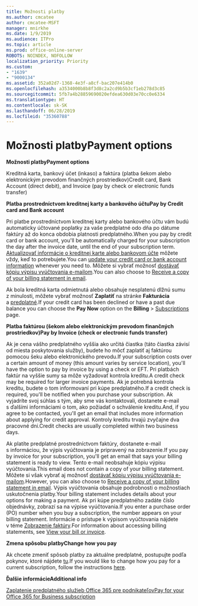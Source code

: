 ```yaml
---
title: Možnosti platby
ms.author: cmcatee
author: cmcatee-MSFT
manager: mnirkhe
ms.date: 1/9/2019
ms.audience: ITPro
ms.topic: article
ms.prod: office-online-server
ROBOTS: NOINDEX, NOFOLLOW
localization_priority: Priority
ms.custom:
- "1639"
- "9000134"
ms.assetid: 352a02d7-1368-4e3f-a8cf-bac207e414b0
ms.openlocfilehash: a3534000b8b8f3d8c2a2cd9b5b3cf1eb278d3c85
ms.sourcegitcommit: 5fb7a4b28859690020efdea630d03e70cc0e6334
ms.translationtype: HT
ms.contentlocale: sk-SK
ms.lasthandoff: 06/28/2019
ms.locfileid: "35360788"
---
```

# <a name="payment-options"></a><span data-ttu-id="0d9e2-102">Možnosti platby</span><span class="sxs-lookup"><span data-stu-id="0d9e2-102">Payment options</span></span>

 <span data-ttu-id="0d9e2-103">**Možnosti platby**</span><span class="sxs-lookup"><span data-stu-id="0d9e2-103">**Payment options**</span></span>
  
<span data-ttu-id="0d9e2-104">Kreditná karta, bankový účet (inkaso) a faktúra (platba šekom alebo elektronickým prevodom finančných prostriedkov)</span><span class="sxs-lookup"><span data-stu-id="0d9e2-104">Credit card, Bank Account (direct debit), and Invoice (pay by check or electronic funds transfer)</span></span>
  
 <span data-ttu-id="0d9e2-105">**Platba prostredníctvom kreditnej karty a bankového účtu**</span><span class="sxs-lookup"><span data-stu-id="0d9e2-105">**Pay by Credit card and Bank account**</span></span>
  
<span data-ttu-id="0d9e2-106">Pri platbe prostredníctvom kreditnej karty alebo bankového účtu vám budú automaticky účtované poplatky za vaše predplatné odo dňa po dátume faktúry až do konca obdobia platnosti predplatného.</span><span class="sxs-lookup"><span data-stu-id="0d9e2-106">When you pay by credit card or bank account, you'll be automatically charged for your subscription the day after the invoice date, until the end of your subscription term.</span></span> <span data-ttu-id="0d9e2-107">[Aktualizovať informácie o kreditnej karte alebo bankovom účte](https://docs.microsoft.com/office365/admin/subscriptions-and-billing/add-update-or-remove-credit-card-or-bank-account?view=o365-worldwide) môžete vždy, keď to potrebujete.</span><span class="sxs-lookup"><span data-stu-id="0d9e2-107">You can [update your credit card or bank account information](https://docs.microsoft.com/office365/admin/subscriptions-and-billing/add-update-or-remove-credit-card-or-bank-account?view=o365-worldwide) whenever you need to.</span></span> <span data-ttu-id="0d9e2-108">Môžete si vybrať možnosť [dostávať kópiu výpisu vyúčtovania e-mailom](https://docs.microsoft.com/office365/admin/subscriptions-and-billing/pay-for-your-subscription?view=o365-worldwide#receive-a-copy-of-your-billing-statement-in-email).</span><span class="sxs-lookup"><span data-stu-id="0d9e2-108">You can also choose to [Receive a copy of your billing statement in email](https://docs.microsoft.com/office365/admin/subscriptions-and-billing/pay-for-your-subscription?view=o365-worldwide#receive-a-copy-of-your-billing-statement-in-email).</span></span>
  
<span data-ttu-id="0d9e2-109">Ak bola kreditná karta odmietnutá alebo obsahuje nesplatenú dlžnú sumu z minulosti, môžete vybrať možnosť **Zaplatiť** na stránke **Fakturácia** a [predplatné](https://portal.office.com/adminportal/home#/subscriptions).</span><span class="sxs-lookup"><span data-stu-id="0d9e2-109">If your credit card has been declined or have a past due balance you can choose the **Pay Now** option on the **Billing** \> [Subscriptions](https://portal.office.com/adminportal/home#/subscriptions) page.</span></span>
  
 <span data-ttu-id="0d9e2-110">**Platba faktúrou (šekom alebo elektronickým prevodom finančných prostriedkov)**</span><span class="sxs-lookup"><span data-stu-id="0d9e2-110">**Pay by Invoice (check or electronic funds transfer)**</span></span>
  
<span data-ttu-id="0d9e2-111">Ak je cena vášho predplatného vyššia ako určitá čiastka (táto čiastka závisí od miesta poskytovania služby), budete ho môcť zaplatiť aj faktúrou pomocou šeku alebo elektronického prevodu.</span><span class="sxs-lookup"><span data-stu-id="0d9e2-111">If your subscription costs over a certain amount of money (this amount varies by service location), you'll have the option to pay by invoice by using a check or EFT.</span></span> <span data-ttu-id="0d9e2-112">Pri platbách faktúr na vyššie sumy sa môže vyžadovať kontrola kreditu.</span><span class="sxs-lookup"><span data-stu-id="0d9e2-112">A credit check may be required for larger invoice payments.</span></span> <span data-ttu-id="0d9e2-113">Ak je potrebná kontrola kreditu, budete o tom informovaní pri kúpe predplatného.</span><span class="sxs-lookup"><span data-stu-id="0d9e2-113">If a credit check is required, you'll be notified when you purchase your subscription.</span></span> <span data-ttu-id="0d9e2-114">Ak vyjadríte svoj súhlas s tým, aby sme vás kontaktovali, dostanete e-mail s ďalšími informáciami o tom, ako požiadať o schválenie kreditu.</span><span class="sxs-lookup"><span data-stu-id="0d9e2-114">And, if you agree to be contacted, you'll get an email that includes more information about applying for credit approval.</span></span> <span data-ttu-id="0d9e2-115">Kontroly kreditu trvajú zvyčajne dva pracovné dni.</span><span class="sxs-lookup"><span data-stu-id="0d9e2-115">Credit checks are usually completed within two business days.</span></span>
  
<span data-ttu-id="0d9e2-116">Ak platíte predplatné prostredníctvom faktúry, dostanete e-mail s informáciou, že výpis vyúčtovania je pripravený na zobrazenie.</span><span class="sxs-lookup"><span data-stu-id="0d9e2-116">If you pay by invoice for your subscription, you'll get an email that says your billing statement is ready to view.</span></span> <span data-ttu-id="0d9e2-117">Tento e-mail neobsahuje kópiu výpisu vyúčtovania.</span><span class="sxs-lookup"><span data-stu-id="0d9e2-117">This email does not contain a copy of your billing statement.</span></span> <span data-ttu-id="0d9e2-118">Môžete si však vybrať aj možnosť [dostávať kópiu výpisu vyúčtovania e-mailom](https://docs.microsoft.com/office365/admin/subscriptions-and-billing/pay-for-your-subscription?view=o365-worldwide#receive-a-copy-of-your-billing-statement-in-email).</span><span class="sxs-lookup"><span data-stu-id="0d9e2-118">However, you can also choose to [Receive a copy of your billing statement in email](https://docs.microsoft.com/office365/admin/subscriptions-and-billing/pay-for-your-subscription?view=o365-worldwide#receive-a-copy-of-your-billing-statement-in-email).</span></span> <span data-ttu-id="0d9e2-119">Výpis vyúčtovania obsahuje podrobnosti o možnostiach uskutočnenia platby.</span><span class="sxs-lookup"><span data-stu-id="0d9e2-119">Your billing statement includes details about your options for making a payment.</span></span> <span data-ttu-id="0d9e2-120">Ak pri kúpe predplatného zadáte číslo objednávky, zobrazí sa na výpise vyúčtovania.</span><span class="sxs-lookup"><span data-stu-id="0d9e2-120">If you enter a purchase order (PO) number when you buy a subscription, the number appears on your billing statement.</span></span> <span data-ttu-id="0d9e2-121">Informácie o prístupe k výpisom vyúčtovania nájdete v téme [Zobrazenie faktúry](https://docs.microsoft.com/office365/admin/subscriptions-and-billing/view-your-bill-or-invoice?view=o365-worldwide).</span><span class="sxs-lookup"><span data-stu-id="0d9e2-121">For information about accessing billing statements, see [View your bill or invoice](https://docs.microsoft.com/office365/admin/subscriptions-and-billing/view-your-bill-or-invoice?view=o365-worldwide).</span></span>
  
 <span data-ttu-id="0d9e2-122">**Zmena spôsobu platby**</span><span class="sxs-lookup"><span data-stu-id="0d9e2-122">**Change how you pay**</span></span>
  
<span data-ttu-id="0d9e2-123">Ak chcete zmeniť spôsob platby za aktuálne predplatné, postupujte podľa pokynov, ktoré nájdete [tu](https://docs.microsoft.com/office365/admin/subscriptions-and-billing/change-payment-method?view=o365-worldwide).</span><span class="sxs-lookup"><span data-stu-id="0d9e2-123">If you would like to change how you pay for a current subscription, follow the instructions [here](https://docs.microsoft.com/office365/admin/subscriptions-and-billing/change-payment-method?view=o365-worldwide).</span></span>
  
 <span data-ttu-id="0d9e2-124">**Ďalšie informácie**</span><span class="sxs-lookup"><span data-stu-id="0d9e2-124">**Additional info**</span></span>
  
[<span data-ttu-id="0d9e2-125">Zaplatenie predplatného služieb Office 365 pre podnikateľov</span><span class="sxs-lookup"><span data-stu-id="0d9e2-125">Pay for your Office 365 for Business subscription</span></span>](https://docs.microsoft.com/office365/admin/subscriptions-and-billing/pay-for-your-subscription?view=o365-worldwide)
  
